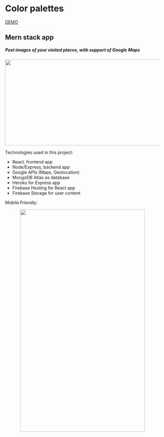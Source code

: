 # Color palettes

[DEMO](https://places-mern-c8f5b.web.app/)

## Mern stack app

##### Post images of your visited places, with support of Google Maps

<p align="center">
  <img width="569" height="281" src="https://i.imgur.com/O2i5xKA.png">
</p>

Technologies used in this project:

- React, frontend app
- Node/Express, backend app
- Google APIs (Maps, Geolocation)
- MongoDB Atlas as database
- Heroku for Express app
- Firebase Hosting for React app
- Firebase Storage for user content

Mobile Friendly:

<p align="center">
  <img width="407" height="727" src="https://i.imgur.com/GbQ7iQC.gif">
</p>
